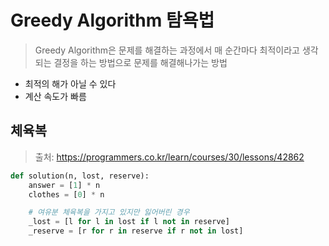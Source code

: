 # Greedy Algorithm 탐욕법
> Greedy Algorithm은 문제를 해결하는 과정에서 매 순간마다 최적이라고 생각되는 결정을 하는 방법으로 문제를 해결해나가는 방법
+ 최적의 해가 아닐 수 있다
+ 계산 속도가 빠름

## 체육복
> 출처: https://programmers.co.kr/learn/courses/30/lessons/42862

```python
def solution(n, lost, reserve):
    answer = [1] * n
    clothes = [0] * n

    # 여유분 체육복을 가지고 있지만 잃어버린 경우
    _lost = [l for l in lost if l not in reserve]
    _reserve = [r for r in reserve if r not in lost]
    
```



